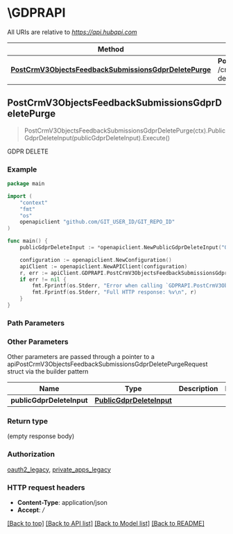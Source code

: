 # \GDPRAPI

All URIs are relative to *https://api.hubapi.com*

Method | HTTP request | Description
------------- | ------------- | -------------
[**PostCrmV3ObjectsFeedbackSubmissionsGdprDeletePurge**](GDPRAPI.md#PostCrmV3ObjectsFeedbackSubmissionsGdprDeletePurge) | **Post** /crm/v3/objects/feedback_submissions/gdpr-delete | GDPR DELETE



## PostCrmV3ObjectsFeedbackSubmissionsGdprDeletePurge

> PostCrmV3ObjectsFeedbackSubmissionsGdprDeletePurge(ctx).PublicGdprDeleteInput(publicGdprDeleteInput).Execute()

GDPR DELETE



### Example

```go
package main

import (
	"context"
	"fmt"
	"os"
	openapiclient "github.com/GIT_USER_ID/GIT_REPO_ID"
)

func main() {
	publicGdprDeleteInput := *openapiclient.NewPublicGdprDeleteInput("ObjectId_example") // PublicGdprDeleteInput | 

	configuration := openapiclient.NewConfiguration()
	apiClient := openapiclient.NewAPIClient(configuration)
	r, err := apiClient.GDPRAPI.PostCrmV3ObjectsFeedbackSubmissionsGdprDeletePurge(context.Background()).PublicGdprDeleteInput(publicGdprDeleteInput).Execute()
	if err != nil {
		fmt.Fprintf(os.Stderr, "Error when calling `GDPRAPI.PostCrmV3ObjectsFeedbackSubmissionsGdprDeletePurge``: %v\n", err)
		fmt.Fprintf(os.Stderr, "Full HTTP response: %v\n", r)
	}
}
```

### Path Parameters



### Other Parameters

Other parameters are passed through a pointer to a apiPostCrmV3ObjectsFeedbackSubmissionsGdprDeletePurgeRequest struct via the builder pattern


Name | Type | Description  | Notes
------------- | ------------- | ------------- | -------------
 **publicGdprDeleteInput** | [**PublicGdprDeleteInput**](PublicGdprDeleteInput.md) |  | 

### Return type

 (empty response body)

### Authorization

[oauth2_legacy](../README.md#oauth2_legacy), [private_apps_legacy](../README.md#private_apps_legacy)

### HTTP request headers

- **Content-Type**: application/json
- **Accept**: */*

[[Back to top]](#) [[Back to API list]](../README.md#documentation-for-api-endpoints)
[[Back to Model list]](../README.md#documentation-for-models)
[[Back to README]](../README.md)


